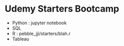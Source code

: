 # Udemy Starters Bootcamp
* Python : jupyter notebook
* SQL
* R : pebble_jji/starters/blah.r
* Tableau

